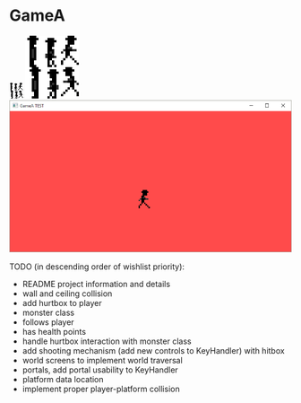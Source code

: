 # GameA

![Sprite Image](https://github.com/NixonK/GameA/raw/master/GameAClean/sprite.png?raw=true? "Player Sprite")
![Sprite Image Large](https://github.com/NixonK/GameA/raw/master/GameAClean/spriteL.bmp?raw=true? "Player Sprite, Large")
![Game Preview](https://github.com/NixonK/GameA/raw/master/GameAClean/preview.png?raw=true? "Game Preview")

TODO (in descending order of wishlist priority): 
* README project information and details
* wall and ceiling collision
* add hurtbox to player
* monster class
 * follows player
 * has health points 
* handle hurtbox interaction with monster class
* add shooting mechanism (add new controls to KeyHandler) with hitbox
* world screens to implement world traversal
 * portals, add portal usability to KeyHandler
* platform data location
 * implement proper player-platform collision 
